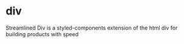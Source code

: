 # div
Streamlined Div is a styled-components extension of the html div for building products with speed
